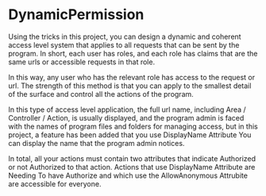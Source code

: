 # DynamicPermission

Using the tricks in this project, you can design a dynamic and coherent access level system that applies to all requests that can be sent by the program.
In short, each user has roles, and each role has claims that are the same urls or accessible requests in that role.

In this way, any user who has the relevant role has access to the request or url.
The strength of this method is that you can apply to the smallest detail of the surface and control all the actions of the program.

In this type of access level application, the full url name, including Area / Controller / Action, is usually displayed,
and the program admin is faced with the names of program files and folders for managing access, but in this project,
a feature has been added that you use DisplayName Attribute You can display the name that the program admin notices.

In total, all your actions must contain two attributes that indicate Authorized or not Authorized to  that action.
Actions that use DisplayName Attribute are Needing To have Authorize and which use the AllowAnonymous Attrubite are accessible for everyone.
